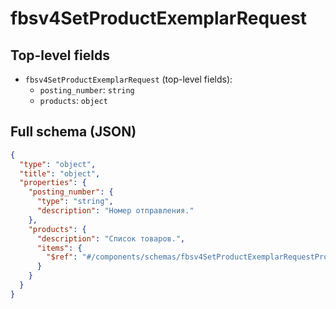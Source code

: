 # fbsv4SetProductExemplarRequest

## Top-level fields
- `fbsv4SetProductExemplarRequest` (top-level fields):
  - `posting_number`: `string`
  - `products`: `object`

## Full schema (JSON)
```json
{
  "type": "object",
  "title": "object",
  "properties": {
    "posting_number": {
      "type": "string",
      "description": "Номер отправления."
    },
    "products": {
      "description": "Список товаров.",
      "items": {
        "$ref": "#/components/schemas/fbsv4SetProductExemplarRequestProduct"
      }
    }
  }
}
```

